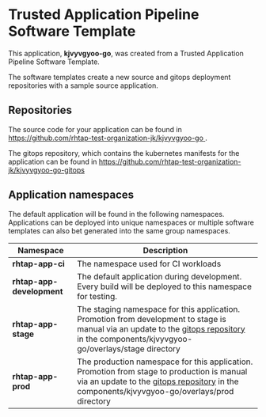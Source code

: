 # Trusted Application Pipeline Software Template

This application, **kjvyvgyoo-go**, was created from a Trusted Application Pipeline Software Template.

The software templates create a new source and gitops deployment repositories with a sample source application. 

## Repositories

The source code for your application can be found in [https://github.com/rhtap-test-organization-jk/kjvyvgyoo-go ](https://github.com/rhtap-test-organization-jk/kjvyvgyoo-go ).
 
The gitops repository, which contains the kubernetes manifests for the application can be found in 
[https://github.com/rhtap-test-organization-jk/kjvyvgyoo-go-gitops ](https://github.com/rhtap-test-organization-jk/kjvyvgyoo-go-gitops ) 

## Application namespaces 

The default application will be found in the following namespaces. Applications can be deployed into unique namespaces or multiple software templates can also bet generated into the same group namespaces.  

|  Namespace   |  Description   |  
| -------- | -------- |
| **rhtap-app-ci** | The namespace used for CI workloads |
| **rhtap-app-development** | The default application during development. Every build will be deployed to this namespace for testing. |
| **rhtap-app-stage** | The staging namespace for this application. Promotion from development to stage is manual via an update to the [gitops repository](https://github.com/rhtap-test-organization-jk/kjvyvgyoo-go-gitops ) in the components/kjvyvgyoo-go/overlays/stage directory |
| **rhtap-app-prod** | The production namespace for this application. Promotion from stage to production is manual via an update to the [gitops repository](https://github.com/rhtap-test-organization-jk/kjvyvgyoo-go-gitops ) in the components/kjvyvgyoo-go/overlays/prod directory |